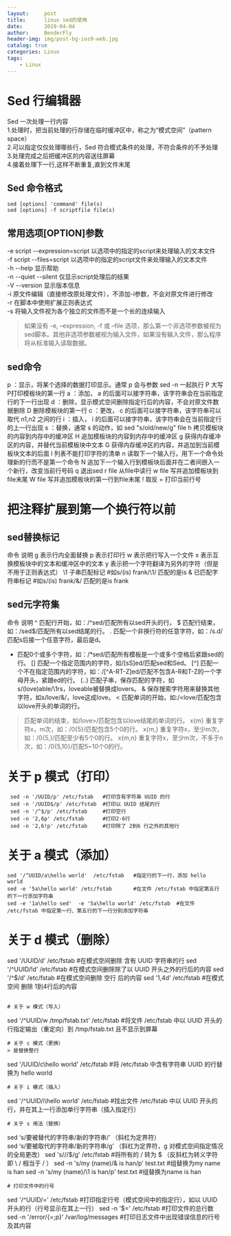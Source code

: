 ```yaml
---
layout:     post
title:      linux sed的使用
date:       2019-04-04
author:     BenderFly
header-img: img/post-bg-ios9-web.jpg
catalog: true
categories: Linux
tags:
    - Linux
--- 
```


# Sed 行编辑器
Sed 一次处理一行内容   
1.处理时，把当前处理的行存储在临时缓冲区中，称之为“模式空间”（pattern space）   
2.可以指定仅仅处理哪些行，Sed 符合模式条件的处理，不符合条件的不予处理   
3.处理完成之后把缓冲区的内容送往屏幕   
4.接着处理下一行,这样不断重复,直到文件末尾   

## Sed 命令格式
```
sed [options] 'command' file(s)
sed [options] -f scriptfile file(s)
```
## 常用选项[OPTION]参数
-e script	--expression=script	以选项中的指定的script来处理输入的文本文件   
-f script	--files=script	以选项中的指定的script文件来处理输入的文本文件   
-h	--help	显示帮助   
-n	--quiet --silent	仅显示script处理后的结果   
-V	--version	显示版本信息   
-i  原文件编辑（直接修改原处理文件），不添加-i参数，不会对原文件进行修改   
-r  在脚本中使用扩展正则表达式   
-s  将输入文件视为各个独立的文件而不是一个长的连续输入    

> 如果没有 -e, –expression, -f 或 –file 选项，那么第一个非选项参数被视为sed脚本。其他非选项参数被视为输入文件，如果没有输入文件，那么程序将从标准输入读取数据。

## sed命令
p ：显示，将某个选择的数据打印显示。通常 p 会与参数 sed -n 一起执行
P	大写P打印模板块的第一行
a ：添加， a 的后面可以接字符串，该字符串会在当前指定行的下一行出现
d ：删除，显示模式空间删除指定行后的内容，不会对原文件数据删除
D	删除模板块的第一行
c ：更改， c 的后面可以接字符串，该字符串可以取代 n1,n2 之间的行
i ：插入， i 的后面可以接字符串，该字符串会在当前指定行的上一行出现
s ：替换，通常 s 的动作，如 sed "s/old/new/g" file
h	拷贝模板块的内容到内存中的缓冲区
H	追加模板块的内容到内存中的缓冲区
g	获得内存缓冲区的内容，并替代当前模板块中文本
G	获得内存缓冲区的内容，并追加到当前模板块文本的后面
l	列表不能打印字符的清单
n	读取下一个输入行，用下一个命令处理新的行而不是第一个命令
N	追加下一个输入行到模板块后面并在二者间嵌入一个新行，改变当前行号码
q	退出sed
r file	从file中读行
w file	写并追加模板块到file末尾
W file	写并追加模板块的第一行到file末尾
!	取反
=	打印当前行号
#	把注释扩展到第一个换行符以前


## sed替换标记
命令	说明
g	表示行内全面替换
p	表示打印行
w	表示把行写入一个文件
x	表示互换模板块中的文本和缓冲区中的文本
y	表示把一个字符翻译为另外的字符（但是不用于正则表达式）
\1	子串匹配标记      #如s/\(is\) frank/\1/ 匹配的是is
&	已匹配字符串标记  #如s/\(is\) frank/&/ 匹配的是is frank


## sed元字符集
命令	说明
^	匹配行开始，如：/^sed/匹配所有以sed开头的行。
$	匹配行结束，如：/sed$/匹配所有以sed结尾的行。
.	匹配一个非换行符的任意字符，如：/s.d/匹配s后接一个任意字符，最后是d。
*	匹配0个或多个字符，如：/*sed/匹配所有模板是一个或多个空格后紧跟sed的行。
[]	匹配一个指定范围内的字符，如/[sS]ed/匹配sed和Sed。
[^]	匹配一个不在指定范围内的字符，如：/[^A-RT-Z]ed/匹配不包含A-R和T-Z的一个字母开头，紧跟ed的行。
(..)	匹配子串，保存匹配的字符，如s/(love)able/\1rs，loveable被替换成lovers。
&	保存搜索字符用来替换其他字符，如s/love/&/，love这成love。
<	匹配单词的开始，如:/<love/匹配包含以love开头的单词的行。
 >	匹配单词的结束，如/love>/匹配包含以love结尾的单词的行。
x{m}	重复字符x，m次，如：/0{5}/匹配包含5个0的行。
x{m,}	重复字符x，至少m次，如：/0{5,}/匹配至少有5个0的行。
x{m,n}	重复字符x，至少m次，不多于n次，如：/0{5,10}/匹配5~10个0的行。



# 关于 p 模式（打印）
```
 sed -n '/UUID/p' /etc/fstab   #打印含有字符串 UUID 的行
 sed -n '/UUID$/p' /etc/fstab  #打印以 UUID 结尾的行
 sed -n '/^$/p' /etc/fstab     #打印空行
 sed -n '2,6p' /etc/fstab      #打印2-6行
 sed -n '2,6!p' /etc/fstab     #打印除了 2到6 行之外的其他行
```

# 关于 a 模式（添加）
```
sed '/^UUID/a\hello world'  /etc/fstab   #指定行的下一行，添加 hello world
sed -e '5a\hello world' /etc/fstab       #在文件 /etc/fstab 中指定第五行的下一行添加字符串
sed -e '1a\hello sed'  -e '5a\hello world' /etc/fstab  #在文件 /etc/fstab 中指定第一行、第五行的下一行分别添加字符串
```

# 关于 d 模式（删除）
sed  '/UUID/d' /etc/fstab    #在模式空间删除 含有 UUID 字符串的行
sed  '/^UUID/!d' /etc/fstab  #在模式空间删除除了以 UUID 开头之外的行后的内容
sed  '/^$/d' /etc/fstab      #在模式空间删除 空行 后的内容
sed  '1,4d' /etc/fstab       #在模式空间 删除 1到4行后的内容
```

# 关于 w 模式（写入）
```
sed '/^UUID/w /tmp/fstab.txt' /etc/fstab  #将文件 /etc/fstab 中以 UUID 开头的行指定输出（重定向）到 /tmp/fstab.txt 且不显示到屏幕
```
# 关于 c 模式（更换）
> 是替换整行
```
sed '/UUID/c\hello world' /etc/fstab  #将 /etc/fstab 中含有字符串 UUID 的行替换为 hello world
```
# 关于 i 模式（插入）
```
sed '/^UUID/i\hello world' /etc/fstab  #找出文件 /etc/fstab 中以 UUID 开头的行，并在其上一行添加单行字符串（插入指定行）
```
# 关于 s 用法（替换）
```
sed ‘s/要被替代的字符串/新的字符串/’ （斜杠为定界符）  
sed ‘s/要被取代的字符串/新的字符串/g’ （斜杠为定界符，g 对模式空间指定情况的全局更改）
sed 's/\//$/g' /etc/fstab  #将所有的 / 转为 $ （反斜杠为转义字符即 \ / 相当于 / ）
sed -n 's/my \(name\)/& is han/p' test.txt   #组替换为my name is han
sed -n 's/my \(name\)/\1 is han/p' test.txt  #组替换为name is han
```
# 打印文件中的行号
```
sed '/^UUID/='  /etc/fstab  #打印指定行号（模式空间中的指定行），如以 UUID 开头的行（行号显示在其上一行）
sed -n '$=' /etc/fstab      #打印文件的总行数
sed -n '/error/{=;p}'  /var/log/messages  #打印日志文件中出现错误信息的行号及其内容
```